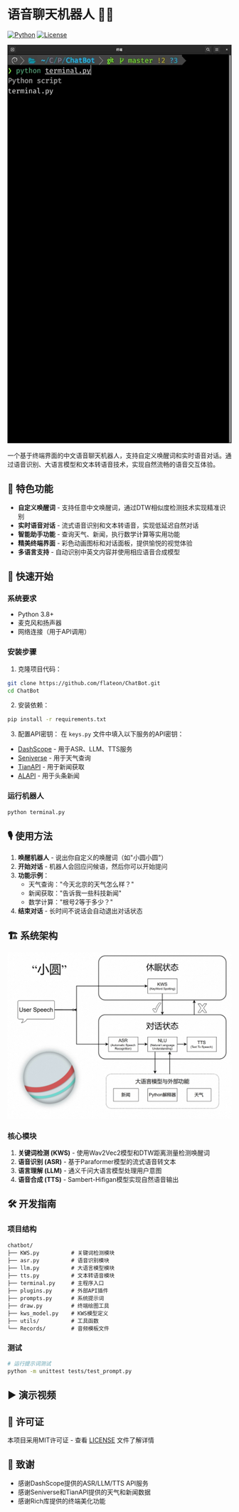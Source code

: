 # 语音聊天机器人 🎤🤖

[![Python](https://img.shields.io/badge/Python-3.8%2B-blue)](https://www.python.org/)
[![License](https://img.shields.io/badge/License-MIT-green)](LICENSE)

<p align="center">
  <img src="assets/demo.webp" alt="语音聊天机器人演示" width="600"/>
</p>

一个基于终端界面的中文语音聊天机器人，支持自定义唤醒词和实时语音对话。通过语音识别、大语言模型和文本转语音技术，实现自然流畅的语音交互体验。

## 🌟 特色功能

- **自定义唤醒词** - 支持任意中文唤醒词，通过DTW相似度检测技术实现精准识别
- **实时语音对话** - 流式语音识别和文本转语音，实现低延迟自然对话
- **智能助手功能** - 查询天气、新闻，执行数学计算等实用功能
- **精美终端界面** - 彩色动画图标和对话面板，提供愉悦的视觉体验
- **多语言支持** - 自动识别中英文内容并使用相应语音合成模型

## 🚀 快速开始

### 系统要求

- Python 3.8+
- 麦克风和扬声器
- 网络连接（用于API调用）

### 安装步骤

1. 克隆项目代码：
```bash
git clone https://github.com/flateon/ChatBot.git
cd ChatBot
```

2. 安装依赖：
```bash
pip install -r requirements.txt
```

3. 配置API密钥：
在 `keys.py` 文件中填入以下服务的API密钥：
- [DashScope](https://dashscope.aliyun.com/) - 用于ASR、LLM、TTS服务
- [Seniverse](https://www.seniverse.com/) - 用于天气查询
- [TianAPI](https://www.tianapi.com/) - 用于新闻获取
- [ALAPI](https://www.alapi.cn/) - 用于头条新闻

### 运行机器人

```bash
python terminal.py
```

## 🎙️ 使用方法

1. **唤醒机器人** - 说出你自定义的唤醒词（如"小圆小圆"）
2. **开始对话** - 机器人会回应问候语，然后你可以开始提问
3. **功能示例**：
   - 天气查询："今天北京的天气怎么样？"
   - 新闻获取："告诉我一些科技新闻"
   - 数学计算："根号2等于多少？"
4. **结束对话** - 长时间不说话会自动退出对话状态

## 🏗️ 系统架构

<p align="center">
  <img src="assets/overview.jpg" alt="系统架构图" width="800"/>
</p>

### 核心模块

1. **关键词检测 (KWS)** - 使用Wav2Vec2模型和DTW距离测量检测唤醒词
2. **语音识别 (ASR)** - 基于Paraformer模型的流式语音转文本
3. **语言理解 (LLM)** - 通义千问大语言模型处理用户意图
4. **语音合成 (TTS)** - Sambert-Hifigan模型实现自然语音输出


## 🛠️ 开发指南

### 项目结构
```
chatbot/
├── KWS.py          # 关键词检测模块
├── asr.py          # 语音识别模块
├── llm.py          # 大语言模型模块
├── tts.py          # 文本转语音模块
├── terminal.py     # 主程序入口
├── plugins.py      # 外部API插件
├── prompts.py      # 系统提示词
├── draw.py         # 终端绘图工具
├── kws_model.py    # KWS模型定义
├── utils/          # 工具函数
└── Records/        # 音频模板文件
```

### 测试
```bash
# 运行提示词测试
python -m unittest tests/test_prompt.py
```

## ▶️ 演示视频


## 📄 许可证

本项目采用MIT许可证 - 查看 [LICENSE](LICENSE) 文件了解详情

## 🙏 致谢
- 感谢DashScope提供的ASR/LLM/TTS API服务
- 感谢Seniverse和TianAPI提供的天气和新闻数据
- 感谢Rich库提供的终端美化功能